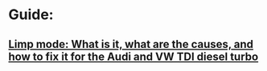 # Guide:
## [Limp mode: What is it, what are the causes, and how to fix it for the Audi and VW TDI diesel turbo](https://www.myturbodiesel.com/d2/1000q/multi/limp-mode-TDI-fix.htm)
